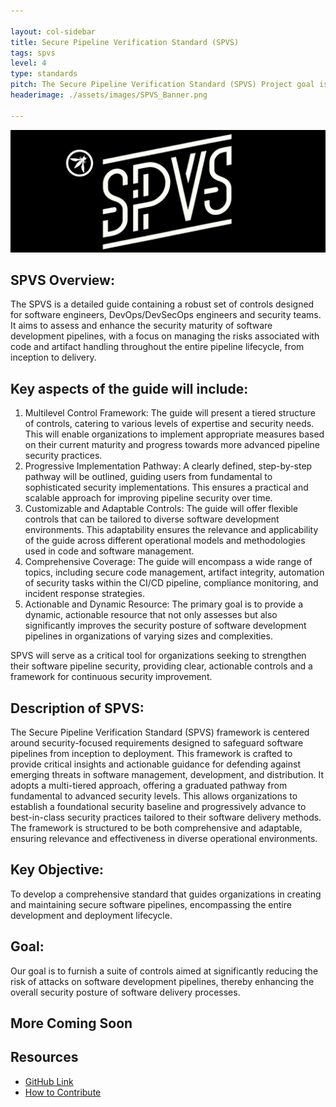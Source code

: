 ```yaml
---

layout: col-sidebar
title: Secure Pipeline Verification Standard (SPVS)
tags: spvs
level: 4
type: standards
pitch: The Secure Pipeline Verification Standard (SPVS) Project goal is to develop a comprehensive standard that guides organizations in creating and maintaining secure software pipelines, encompassing the entire development and deployment lifecycle.
headerimage: ./assets/images/SPVS_Banner.png

---
```

![spvs](assets/images/SPVS_Banner.png)

## SPVS Overview:

The SPVS is a detailed guide containing a robust set of controls designed for software engineers, DevOps/DevSecOps engineers and security teams. It aims to assess and enhance the security maturity of software development pipelines, with a focus on managing the risks associated with code and artifact handling throughout the entire pipeline lifecycle, from inception to delivery.

## Key aspects of the guide will include:

1. Multilevel Control Framework: The guide will present a tiered structure of controls, catering to various levels of expertise and security needs. This will enable organizations to implement appropriate measures based on their current maturity and progress towards more advanced pipeline security practices.
2. Progressive Implementation Pathway: A clearly defined, step-by-step pathway will be outlined, guiding users from fundamental to sophisticated security implementations. This ensures a practical and scalable approach for improving pipeline security over time.
3. Customizable and Adaptable Controls: The guide will offer flexible controls that can be tailored to diverse software development environments. This adaptability ensures the relevance and applicability of the guide across different operational models and methodologies used in code and software management.
4. Comprehensive Coverage: The guide will encompass a wide range of topics, including secure code management, artifact integrity, automation of security tasks within the CI/CD pipeline, compliance monitoring, and incident response strategies.
5. Actionable and Dynamic Resource: The primary goal is to provide a dynamic, actionable resource that not only assesses but also significantly improves the security posture of software development pipelines in organizations of varying sizes and complexities.

SPVS will serve as a critical tool for organizations seeking to strengthen their software pipeline security, providing clear, actionable controls and a framework for continuous security improvement.

## Description of SPVS:
The Secure Pipeline Verification Standard (SPVS) framework is centered around security-focused requirements designed to safeguard software pipelines from inception to deployment. This framework is crafted to provide critical insights and actionable guidance for defending against emerging threats in software management, development, and distribution. It adopts a multi-tiered approach, offering a graduated pathway from fundamental to advanced security levels. This allows organizations to establish a foundational security baseline and progressively advance to best-in-class security practices tailored to their software delivery methods. The framework is structured to be both comprehensive and adaptable, ensuring relevance and effectiveness in diverse operational environments.

## Key Objective:

To develop a comprehensive standard that guides organizations in creating and maintaining secure software pipelines, encompassing the entire development and deployment lifecycle.

## Goal:

Our goal is to furnish a suite of controls aimed at significantly reducing the risk of attacks on software development pipelines, thereby enhancing the overall security posture of software delivery processes.

## More Coming Soon

## Resources
* [GitHub Link](https://github.com/OWASP/www-project-spvs)
* [How to Contribute](https://github.com/OWASP/www-project-spvs/blob/main/CONTRIBUTING.md)